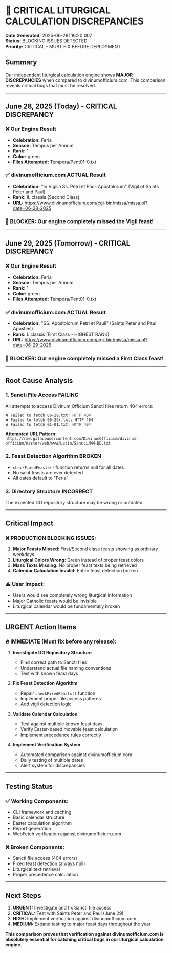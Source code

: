 # 🚨 CRITICAL LITURGICAL CALCULATION DISCREPANCIES

**Date Generated:** 2025-06-28T16:20:00Z  
**Status:** BLOCKING ISSUES DETECTED  
**Priority:** CRITICAL - MUST FIX BEFORE DEPLOYMENT

## Summary

Our independent liturgical calculation engine shows **MAJOR DISCREPANCIES** when compared to divinumofficium.com. This comparison reveals critical bugs that must be resolved.

---

## June 28, 2025 (Today) - CRITICAL DISCREPANCY

### ❌ Our Engine Result
- **Celebration:** Feria
- **Season:** Tempus per Annum  
- **Rank:** 1
- **Color:** green
- **Files Attempted:** Tempora/Pent01-0.txt

### ✅ divinumofficium.com ACTUAL Result
- **Celebration:** "In Vigilia Ss. Petri et Pauli Apostolorum" (Vigil of Saints Peter and Paul)
- **Rank:** II. classis (Second Class)
- **URL:** https://www.divinumofficium.com/cgi-bin/missa/missa.pl?date=06-28-2025

### 🚨 BLOCKER: Our engine completely missed the Vigil feast!

---

## June 29, 2025 (Tomorrow) - CRITICAL DISCREPANCY  

### ❌ Our Engine Result
- **Celebration:** Feria
- **Season:** Tempus per Annum
- **Rank:** 1  
- **Color:** green
- **Files Attempted:** Tempora/Pent01-0.txt

### ✅ divinumofficium.com ACTUAL Result
- **Celebration:** "SS. Apostolorum Petri et Pauli" (Saints Peter and Paul Apostles)
- **Rank:** I. classis (First Class - HIGHEST RANK)
- **URL:** https://www.divinumofficium.com/cgi-bin/missa/missa.pl?date=06-29-2025

### 🚨 BLOCKER: Our engine completely missed a First Class feast!

---

## Root Cause Analysis

### 1. Sancti File Access FAILING
All attempts to access Divinum Officium Sancti files return 404 errors:
```
❌ Failed to fetch 06-29.txt: HTTP 404
❌ Failed to fetch 06-29r.txt: HTTP 404  
❌ Failed to fetch 01-01.txt: HTTP 404
```

**Attempted URL Pattern:**
`https://raw.githubusercontent.com/DivinumOfficium/divinum-officium/master/web/www/Latin/Sancti/MM-DD.txt`

### 2. Feast Detection Algorithm BROKEN
- `checkFixedFeasts()` function returns null for all dates
- No saint feasts are ever detected
- All dates default to "Feria" 

### 3. Directory Structure INCORRECT
The expected DO repository structure may be wrong or outdated.

---

## Critical Impact

### ❌ PRODUCTION BLOCKING ISSUES:
1. **Major Feasts Missed:** First/Second class feasts showing as ordinary weekdays
2. **Liturgical Colors Wrong:** Green instead of proper feast colors
3. **Mass Texts Missing:** No proper feast texts being retrieved
4. **Calendar Calculation Invalid:** Entire feast detection broken

### ⚠️ User Impact:
- Users would see completely wrong liturgical information
- Major Catholic feasts would be invisible
- Liturgical calendar would be fundamentally broken

---

## URGENT Action Items

### 🔥 IMMEDIATE (Must fix before any release):

1. **Investigate DO Repository Structure**
   - Find correct path to Sancti files
   - Understand actual file naming conventions
   - Test with known feast days

2. **Fix Feast Detection Algorithm**  
   - Repair `checkFixedFeasts()` function
   - Implement proper file access patterns
   - Add vigil detection logic

3. **Validate Calendar Calculation**
   - Test against multiple known feast days
   - Verify Easter-based movable feast calculation
   - Implement precedence rules correctly

4. **Implement Verification System**
   - Automated comparison against divinumofficium.com
   - Daily testing of multiple dates
   - Alert system for discrepancies

---

## Testing Status

### ✅ Working Components:
- CLI framework and caching
- Basic calendar structure
- Easter calculation algorithm
- Report generation
- WebFetch verification against divinumofficium.com

### ❌ Broken Components:
- Sancti file access (404 errors)
- Fixed feast detection (always null)
- Liturgical text retrieval
- Proper precedence calculation

---

## Next Steps

1. **URGENT:** Investigate and fix Sancti file access
2. **CRITICAL:** Test with Saints Peter and Paul (June 29)
3. **HIGH:** Implement verification against divinumofficium.com 
4. **MEDIUM:** Expand testing to major feast days throughout the year

**This comparison proves that verification against divinumofficium.com is absolutely essential for catching critical bugs in our liturgical calculation engine.**